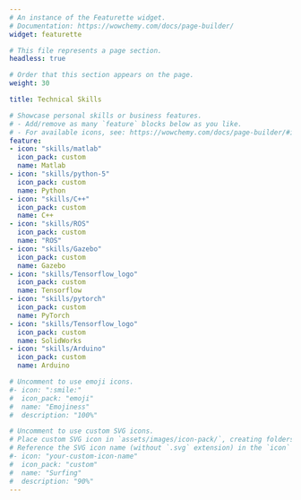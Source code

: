 ```yaml
---
# An instance of the Featurette widget.
# Documentation: https://wowchemy.com/docs/page-builder/
widget: featurette

# This file represents a page section.
headless: true

# Order that this section appears on the page.
weight: 30

title: Technical Skills

# Showcase personal skills or business features.
# - Add/remove as many `feature` blocks below as you like.
# - For available icons, see: https://wowchemy.com/docs/page-builder/#icons
feature:
- icon: "skills/matlab"
  icon_pack: custom
  name: Matlab
- icon: "skills/python-5"
  icon_pack: custom
  name: Python
- icon: "skills/C++"
  icon_pack: custom
  name: C++
- icon: "skills/ROS"
  icon_pack: custom
  name: "ROS"
- icon: "skills/Gazebo"
  icon_pack: custom
  name: Gazebo
- icon: "skills/Tensorflow_logo"
  icon_pack: custom
  name: Tensorflow
- icon: "skills/pytorch"
  icon_pack: custom
  name: PyTorch
- icon: "skills/Tensorflow_logo"
  icon_pack: custom
  name: SolidWorks
- icon: "skills/Arduino"
  icon_pack: custom
  name: Arduino

# Uncomment to use emoji icons.
#- icon: ":smile:"
#  icon_pack: "emoji"
#  name: "Emojiness"
#  description: "100%"  

# Uncomment to use custom SVG icons.
# Place custom SVG icon in `assets/images/icon-pack/`, creating folders if necessary.
# Reference the SVG icon name (without `.svg` extension) in the `icon` field.
#- icon: "your-custom-icon-name"
#  icon_pack: "custom"
#  name: "Surfing"
#  description: "90%"
---
```

